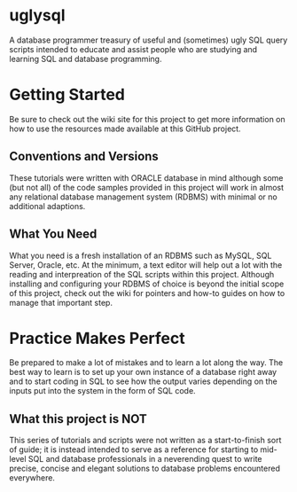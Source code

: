 uglysql
=======

A database programmer treasury of useful and (sometimes) ugly SQL query scripts intended to educate and assist people who are studying and learning SQL and database programming.

# Getting Started
Be sure to check out the wiki site for this project to get more information on how to use the resources made available at this GitHub project.

## Conventions and Versions
These tutorials were written with ORACLE database in mind although some (but not all) of the code samples provided in this project will work in almost any relational database management system (RDBMS) with minimal or no additional adaptions.

## What You Need
What you need is a fresh installation of an RDBMS such as MySQL, SQL Server, Oracle, etc. At the minimum, a text editor will help out a lot with the reading and interpreation of the SQL scripts within this project. Although installing and configuring your RDBMS of choice is beyond the initial scope of this project, check out the wiki for pointers and how-to guides on how to manage that important step.

# Practice Makes Perfect
Be prepared to make a lot of mistakes and to learn a lot along the way. The best way to learn is to set up your own instance of a database right away and to start coding in SQL to see how the output varies depending on the inputs put into the system in the form of SQL code. 

## What this project is NOT
This series of tutorials and scripts were not written as a start-to-finish sort of guide; it is instead intended to serve as a reference for starting to mid-level SQL and database professionals in a neverending quest to write precise, concise and elegant solutions to database problems encountered everywhere.

